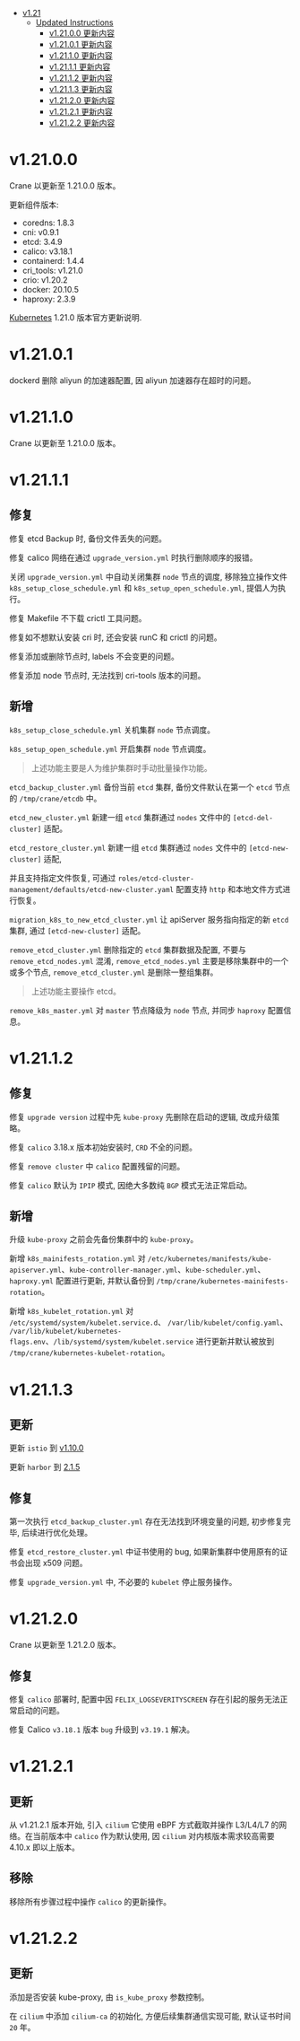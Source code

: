 - [v1.21](#v121)
  - [Updated Instructions](#updated-instructions)
    - [v1.21.0.0 更新内容](#v12100)
    - [v1.21.0.1 更新内容](#v12101)
    - [v1.21.1.0 更新内容](#v12110)
    - [v1.21.1.1 更新内容](#v12111)
    - [v1.21.1.2 更新内容](#v12112)
    - [v1.21.1.3 更新内容](#v12113)
    - [v1.21.2.0 更新内容](#v12120)
    - [v1.21.2.1 更新内容](#v12121)
    - [v1.21.2.2 更新内容](#v12122)

# v1.21.0.0

Crane 以更新至 1.21.0.0 版本。

更新组件版本:
 * coredns:    1.8.3
 * cni:        v0.9.1
 * etcd:       3.4.9
 * calico:     v3.18.1
 * containerd: 1.4.4
 * cri_tools:  v1.21.0
 * crio:       v1.20.2
 * docker:     20.10.5
 * haproxy:    2.3.9

[Kubernetes](https://github.com/kubernetes/kubernetes/blob/master/CHANGELOG/CHANGELOG-1.21.md) 1.21.0 版本官方更新说明.


# v1.21.0.1

dockerd 删除 aliyun 的加速器配置, 因 aliyun 加速器存在超时的问题。


# v1.21.1.0

Crane 以更新至 1.21.0.0 版本。

# v1.21.1.1

## 修复

修复 etcd Backup 时, 备份文件丢失的问题。

修复 calico 网络在通过 `upgrade_version.yml` 时执行删除顺序的报错。

关闭 `upgrade_version.yml` 中自动关闭集群 `node` 节点的调度, 移除独立操作文件 `k8s_setup_close_schedule.yml` 和 `k8s_setup_open_schedule.yml`, 提倡人为执行。

修复 Makefile 不下载 crictl 工具问题。

修复如不想默认安装 cri 时, 还会安装 runC 和 crictl 的问题。

修复添加或删除节点时, labels 不会变更的问题。

修复添加 node 节点时, 无法找到 cri-tools 版本的问题。

## 新增

`k8s_setup_close_schedule.yml` 关机集群 `node` 节点调度。

`k8s_setup_open_schedule.yml` 开启集群 `node` 节点调度。

> 上述功能主要是人为维护集群时手动批量操作功能。

`etcd_backup_cluster.yml` 备份当前 `etcd` 集群, 备份文件默认在第一个 `etcd` 节点的 `/tmp/crane/etcdb` 中。

`etcd_new_cluster.yml` 新建一组 `etcd` 集群通过 `nodes` 文件中的 `[etcd-del-cluster]` 适配。

`etcd_restore_cluster.yml` 新建一组 `etcd` 集群通过 `nodes` 文件中的 `[etcd-new-cluster]` 适配, 

并且支持指定文件恢复, 可通过 `roles/etcd-cluster-management/defaults/etcd-new-cluster.yaml` 配置支持 `http` 和本地文件方式进行恢复。

`migration_k8s_to_new_etcd_cluster.yml` 让 apiServer 服务指向指定的新 `etcd` 集群, 通过 `[etcd-new-cluster]` 适配。

`remove_etcd_cluster.yml` 删除指定的 `etcd` 集群数据及配置, 不要与 `remove_etcd_nodes.yml` 混淆, `remove_etcd_nodes.yml` 主要是移除集群中的一个或多个节点, `remove_etcd_cluster.yml` 是删除一整组集群。

> 上述功能主要操作 etcd。

`remove_k8s_master.yml` 对 `master` 节点降级为 `node` 节点, 并同步 `haproxy` 配置信息。

# v1.21.1.2

## 修复

修复 `upgrade version` 过程中先 `kube-proxy` 先删除在启动的逻辑, 改成升级策略。

修复 `calico` 3.18.x 版本初始安装时, `CRD` 不全的问题。

修复 `remove cluster` 中 `calico` 配置残留的问题。

修复 `calico` 默认为 `IPIP` 模式, 因绝大多数纯 `BGP` 模式无法正常启动。

## 新增

升级 `kube-proxy` 之前会先备份集群中的 `kube-proxy`。

新增 `k8s_mainifests_rotation.yml` 对 `/etc/kubernetes/manifests/kube-apiserver.yml`、`kube-controller-manager.yml`、`kube-scheduler.yml`、`haproxy.yml` 配置进行更新, 并默认备份到 `/tmp/crane/kubernetes-mainifests-rotation`。

新增 `k8s_kubelet_rotation.yml` 对 `/etc/systemd/system/kubelet.service.d`、 `/var/lib/kubelet/config.yaml`、 `/var/lib/kubelet/kubernetes-flags.env`、`/lib/systemd/system/kubelet.service` 进行更新并默认被放到 `/tmp/crane/kubernetes-kubelet-rotation`。

# v1.21.1.3

## 更新

更新 `istio` 到 [v1.10.0](https://github.com/istio/istio/releases/tag/1.10.0)

更新 `harbor` 到 [2.1.5](https://github.com/goharbor/harbor/releases/tag/v2.1.5)

## 修复

第一次执行 `etcd_backup_cluster.yml` 存在无法找到环境变量的问题, 初步修复完毕, 后续进行优化处理。

修复 `etcd_restore_cluster.yml` 中证书使用的 bug, 如果新集群中使用原有的证书会出现 x509 问题。

修复 `upgrade_version.yml` 中, 不必要的 `kubelet` 停止服务操作。

# v1.21.2.0

Crane 以更新至 1.21.2.0 版本。

## 修复

修复 `calico` 部署时, 配置中因 `FELIX_LOGSEVERITYSCREEN` 存在引起的服务无法正常启动的问题。

修复 Calico `v3.18.1` 版本 `bug` 升级到 `v3.19.1` 解决。

# v1.21.2.1

## 更新

从 v1.21.2.1 版本开始, 引入 `cilium` 它使用 eBPF 方式截取并操作 L3/L4/L7 的网络。在当前版本中 `calico` 作为默认使用, 因 `cilium` 对内核版本需求较高需要 4.10.x 即以上版本。

## 移除

移除所有步骤过程中操作 `calico` 的更新操作。

# v1.21.2.2

## 更新

添加是否安装 kube-proxy, 由 `is_kube_proxy` 参数控制。

在 `cilium` 中添加 `cilium-ca` 的初始化, 方便后续集群通信实现可能, 默认证书时间 `20` 年。